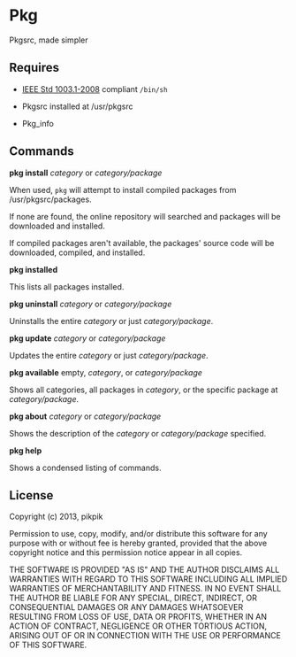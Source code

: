 Pkg
===

Pkgsrc, made simpler


Requires
--------

 * [IEEE Std 1003.1-2008](http://pubs.opengroup.org/onlinepubs/9699919799/utilities/sh.html) compliant `/bin/sh`

 * Pkgsrc installed at /usr/pkgsrc

 * Pkg_info


Commands
--------

**pkg install** *category* or *category/package*

  When used, `pkg` will attempt to install compiled packages from /usr/pkgsrc/packages.

  If none are found, the online repository will searched and packages will be downloaded and installed.

  If compiled packages aren't available, the packages' source code will be downloaded, compiled, and installed.


**pkg installed**

  This lists all packages installed.


**pkg uninstall** *category* or *category/package*

  Uninstalls the entire *category* or just *category/package*.


**pkg update** *category* or *category/package*

  Updates the entire *category* or just *category/package*.


**pkg available** empty, *category*, or *category/package*

  Shows all categories, all packages in *category*, or the specific package at *category/package*.


**pkg about** *category* or *category/package*

  Shows the description of the *category* or *category/package* specified.


**pkg help**

  Shows a condensed listing of commands.


License
-------

Copyright (c) 2013, pikpik

Permission to use, copy, modify, and/or distribute this software for any purpose with or without fee is hereby granted, provided that the above copyright notice and this permission notice appear in all copies.

THE SOFTWARE IS PROVIDED "AS IS" AND THE AUTHOR DISCLAIMS ALL WARRANTIES WITH REGARD TO THIS SOFTWARE INCLUDING ALL IMPLIED WARRANTIES OF MERCHANTABILITY AND FITNESS. IN NO EVENT SHALL THE AUTHOR BE LIABLE FOR ANY SPECIAL, DIRECT, INDIRECT, OR CONSEQUENTIAL DAMAGES OR ANY DAMAGES WHATSOEVER RESULTING FROM LOSS OF USE, DATA OR PROFITS, WHETHER IN AN ACTION OF CONTRACT, NEGLIGENCE OR OTHER TORTIOUS ACTION, ARISING OUT OF OR IN CONNECTION WITH THE USE OR PERFORMANCE OF THIS SOFTWARE.
